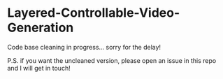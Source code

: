 # Layered-Controllable-Video-Generation

Code base cleaning in progress... sorry for the delay!

P.S. if you want the uncleaned version, please open an issue in this repo and I will get in touch!
